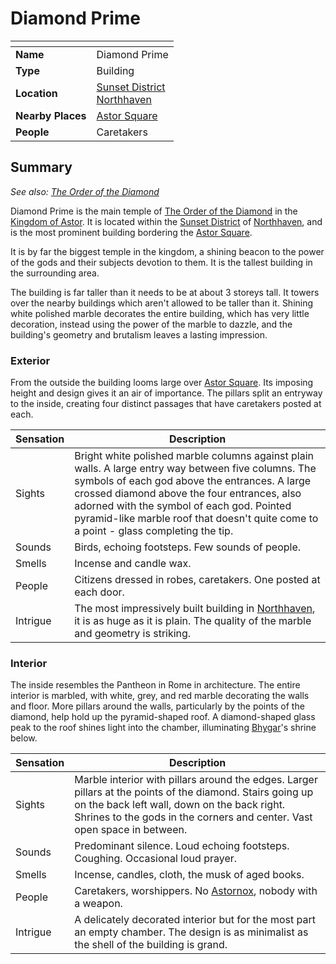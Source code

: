 # Diamond Prime

| []() | |
| --- | --- |
| **Name** | Diamond Prime |
| **Type** | Building |
| **Location** | [Sunset District](sunset-district.md)<br />[Northhaven](../README.md) |
| **Nearby Places** | [Astor Square](astor-square.md) |
| **People** | Caretakers |

## Summary

*See also: [The Order of the Diamond](../../../../../gods/the-order-of-the-diamond.md)*

Diamond Prime is the main temple of [The Order of the Diamond](../../../../../gods/the-order-of-the-diamond.md) in the [Kingdom of Astor](../../../README.md). It is located within the [Sunset District](sunset-district.md) of [Northhaven](../README.md), and is the most prominent building bordering the [Astor Square](astor-square.md).

It is by far the biggest temple in the kingdom, a shining beacon to the power of the gods and their subjects devotion to them. It is the tallest building in the surrounding area.

The building is far taller than it needs to be at about 3 storeys tall. It towers over the nearby buildings which aren't allowed to be taller than it. Shining white polished marble decorates the entire building, which has very little decoration, instead using the power of the marble to dazzle, and the building's geometry and brutalism leaves a lasting impression.

### Exterior

From the outside the building looms large over [Astor Square](astor-square.md). Its imposing height and design gives it an air of importance. The pillars split an entryway to the inside, creating four distinct passages that have caretakers posted at each.

| Sensation | Description |
| ---- | --- |
| Sights | Bright white polished marble columns against plain walls. A large entry way between five columns. The symbols of each god above the entrances. A large crossed diamond above the four entrances, also adorned with the symbol of each god. Pointed pyramid-like marble roof that doesn't quite come to a point - glass completing the tip. |
| Sounds | Birds, echoing footsteps. Few sounds of people. |
| Smells | Incense and candle wax. |
| People | Citizens dressed in robes, caretakers. One posted at each door. |
| Intrigue | The most impressively built building in [Northhaven](../README.md), it is as huge as it is plain. The quality of the marble and geometry is striking. |

### Interior

The inside resembles the Pantheon in Rome in architecture. The entire interior is marbled, with white, grey, and red marble decorating the walls and floor. More pillars around the walls, particularly by the points of the diamond, help hold up the pyramid-shaped roof. A diamond-shaped glass peak to the roof shines light into the chamber, illuminating [Bhygar](../../../../../gods/gods/bhygar.md)'s shrine below.

| Sensation | Description |
| ---- | --- |
| Sights | Marble interior with pillars around the edges. Larger pillars at the points of the diamond. Stairs going up on the back left wall, down on the back right. Shrines to the gods in the corners and center. Vast open space in between. |
| Sounds | Predominant silence. Loud echoing footsteps. Coughing. Occasional loud prayer. |
| Smells | Incense, candles, cloth, the musk of aged books. |
| People | Caretakers, worshippers. No [Astornox](../../../organisations/astornox/README.md), nobody with a weapon. |
| Intrigue | A delicately decorated interior but for the most part an empty chamber. The design is as minimalist as the shell of the building is grand. |
